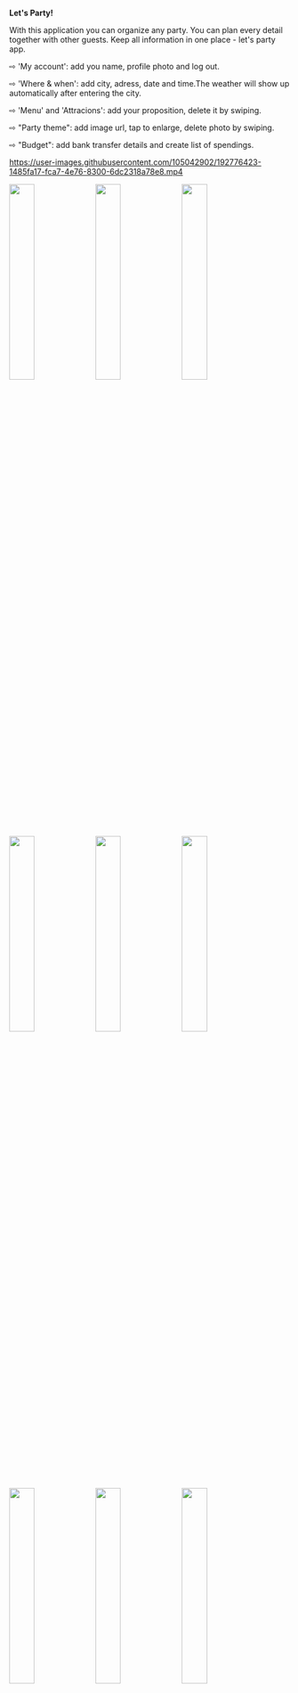 <b>Let's Party!</b>

With this application you can organize any party. You can plan every detail together with other guests.
Keep all information in one place - let's party app.

<p>&#8680 'My account': add you name, profile photo and log out.</p>
<p>&#8680 'Where & when': add city, adress, date and time.The weather will show up automatically after entering the city.</p>
<p>&#8680 'Menu' and 'Attracions': add your proposition, delete it by swiping.</p>
<p>&#8680 "Party theme": add image url, tap to enlarge, delete photo by swiping.</p>
<p>&#8680 "Budget": add bank transfer details and create list of spendings.</p>


https://user-images.githubusercontent.com/105042902/192776423-1485fa17-fca7-4e76-8300-6dc2318a78e8.mp4

<p float="left">
  <img src="https://user-images.githubusercontent.com/105042902/192367881-5c10628a-eff7-4a8a-b573-feae61d29e8e.png" width="30%" />
  <img src="https://user-images.githubusercontent.com/105042902/192773229-a19dc828-fae6-4427-ba42-4caaf56b644f.png" width="30%" />
  <img src="https://user-images.githubusercontent.com/105042902/192368037-f5b16c3e-1445-4c67-b097-95e547960a9a.png" width="30%" />
  <img src="https://user-images.githubusercontent.com/105042902/192776967-6fdcec40-a495-447d-9090-8e2d17216a3b.png" width="30%" />
  <img src="https://user-images.githubusercontent.com/105042902/192368225-fdb44126-f4b3-4f7a-8de1-34214dc6d94d.png" width="30%" />
  <img src="https://user-images.githubusercontent.com/105042902/192368273-f175b81a-8d42-4aac-a5df-f28657062ddf.png" width="30%" />
  <img src="https://user-images.githubusercontent.com/105042902/192368366-df16f71c-ceab-467d-9cd3-ccfb26a52d2b.png" width="30%" />
  <img src="https://user-images.githubusercontent.com/105042902/192368426-37fd65eb-e340-403c-8e82-4a195e1308d3.png" width="30%" />
  <img src="https://user-images.githubusercontent.com/105042902/192368510-1b4cd83f-26ac-4e83-be38-27b3976d1b6d.png" width="30%" />
  
</p>







